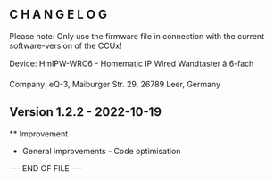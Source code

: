 C H A N G E L O G
-----------------

Please note: Only use the firmware file in connection with the current software-version of the CCUx!

Device:      HmIPW-WRC6 - Homematic IP Wired Wandtaster â 6-fach

Company:     eQ-3, Maiburger Str. 29, 26789 Leer, Germany



Version 1.2.2 - 2022-10-19
--------------------------------------------------------------

** Improvement
   * General improvements - Code optimisation



--- END OF FILE ---
